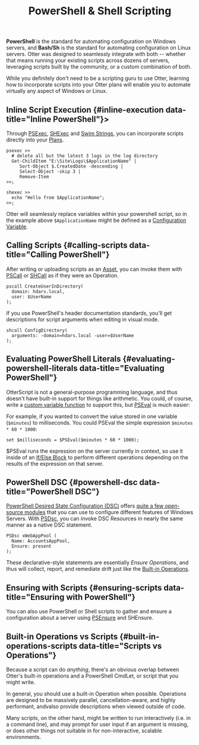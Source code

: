 ﻿---
title: PowerShell & Shell Scripting
keywords: otter,powershell,scripts
show-headings-in-nav: true
---

**PowerShell** is the standard for automating configuration on Windows servers, and **Bash/Sh** is the standard for automating configuration on Linux servers. Otter was designed to seamlessly integrate with both -- whether that means running your existing scripts across dozens of servers, leveraging scripts built by the community, or a custom combination of both.

While you definitely don't need to be a scripting guru to use Otter, learning how to incorporate scripts into your Otter plans will enable you to automate virtually any aspect of Windows or Linux.

## <a name="inline-powershell-execution"></a>Inline Script Execution {#inline-execution data-title="Inline PowerShell"}>

Through [PSExec](../reference/operations/powershell/psexec), [SHExec](/docs/otter/reference/operations/general/execute-shell-script) and [Swim Strings](../reference/otter-script/strings-and-literals#string-syntax), you can incorporate scripts directly into your [Plans](/docs/otter/core-concepts/plans).

<tab-block>
<tab name="PowerShell">

```
psexec >>
  # delete all but the latest 3 logs in the log directory
  Get-ChildItem "E:\Site\Logs\$ApplicationName" |
     Sort-Object $.CreatedDate -descending |
     Select-Object -skip 3 |
     Remove-Item
>>;
```

</tab>
<tab name="Shell">

```
shexec >>
  echo "Hello from $ApplicationName";
>>;
```

</tab>
</tab-block>

Otter will seamlessly replace variables within your powershell script, so in the example above `$ApplicationName` might be defined as a [Configuration Variable](../global-components/configuration-variables).

## <a name="calling-powershell-scripts"></a>Calling Scripts {#calling-scripts data-title="Calling PowerShell"}

After writing or uploading scripts as an [Asset](../core-concepts/assets), you can invoke them with [PSCall](../reference/operations/powershell/pscall) or [SHCall](/docs/otter/reference/operations/general/shcall) as if they were an Operation.

<tab-block>
<tab name="PowerShell">

```
pscall CreateUserInDirectory(
  domain: hdars.local,
  user: $UserName
);
```

If you use PowerShell's header documentation standards, you'll get descriptions for script arguments when editing in visual mode.

</tab>
<tab name="Shell">

```
shcall ConfigDirectory(
  arguments: -domain=hdars.local -user=$UserName
);
```

</tab>
</tab-block>

## Evaluating PowerShell Literals {#evaluating-powershell-literals data-title="Evaluating PowerShell"}

OtterScript is not a general-purpose programming language, and thus doesn't have built-in support for things like arithmetic. You could, of course, write a [custom variable function](../execution-engine/runtime-variables#variable-functions) to support this, but [PSEval](/docs/otter/reference/functions/powershell/pseval) is much easier:

For example, if you wanted to convert the value stored in one variable (`$minutes`) to milliseconds. You could PSEval the simple expression `$minutes * 60 * 1000`:

```
set $milliseconds = $PSEval($minutes * 60 * 1000);
```

$PSEval runs the expression on the server currently in context, so use it inside of an [If/Else Block](../execution-engine/statements-and-blocks/if-else) to perform different operations depending on the results of the expression on that server.

## PowerShell DSC {#powershell-dsc data-title="PowerShell DSC"}

[PowerShell Desired State Configuration (DSC)](https://msdn.microsoft.com/en-us/powershell/dsc/overview) offers [quite a few open-source modules](https://github.com/powershell/) that you can use to configure different features of Windows Servers. With [PSDsc](../reference/operations/powershell/psdsc), you can invoke DSC Resources in nearly the same manner as a native DSC statement.

```
PSDsc xWebAppPool (
  Name: AccountsAppPool,
  Ensure: present
);
```

These declarative-style statements are essentially *Ensure Operations*, and thus will collect, report, and remediate drift just like the [Built-in Operations](/docs/otter/reference/operations).

## Ensuring with Scripts {#ensuring-scripts data-title="Ensuring with PowerShell"}

You can also use PowerShell or Shell scripts to gather and ensure a configuration about a server using [PSEnsure](../reference/operations/powershell/psensure) and SHEnsure.

## Built-in Operations vs Scripts {#built-in-operations-scripts data-title="Scripts vs Operations"}

Because a script can do *anything*, there's an obvious overlap between Otter's built-in operations and a PowerShell CmdLet, or script that you might write.

In general, you should use a built-in Operation when possible. Operations are designed to be massively parallel, cancellation-aware, and highly performant, andvalso provide descriptions when viewed outside of code.

Many scripts, on the other hand, might be written to run interactively (i.e. in a command line), and may prompt for user input if an argument is missing, or does other things not suitable in for non-interactive, scalable environments.

